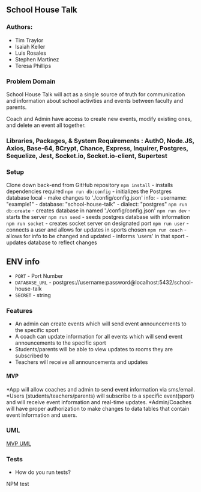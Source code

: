 ## School House Talk

### Authors:

- Tim Traylor
- Isaiah Keller
- Luis Rosales
- Stephen Martinez
- Teresa Phillips

### Problem Domain

School House Talk will act as a single source of truth for communication and information about school activities and events between faculty and parents.

Coach and Admin have access to create new events, modify existing ones, and delete an event all together.

### Libraries, Packages, & System Requirements : AuthO, Node.JS, Axios, Base-64, BCrypt, Chance, Express, Inquirer, Postgres, Sequelize, Jest, Socket.io, Socket.io-client, Supertest

### Setup

Clone down back-end from GitHub repository
`npm install`
    - installs dependencies required
`npm run db:config` 
    - initializes the Postgres database local
    - make changes to './config/config.json' info:
        - username: "example1"
        - database: "school-house-talk"
        - dialect: "postgres"
`npm run db:create`
    - creates database in named './config/config.json'
`npm run dev`
    - starts the server
`npm run seed`
    - seeds postgres database with information
`npm run socket`
    - creates socket server on designated port
`npm run user`
    - connects a user and allows for updates in sports chosen
`npm run coach`
    - allows for info to be changed and updated
    - informs 'users' in that sport
    - updates database to reflect changes


## ENV info

- `PORT` - Port Number
- `DATABASE_URL` - postgres://username:password@localhost:5432/school-house-talk
- `SECRET` - string


### Features

* An admin can create events which will send event announcements to the specific sport
* A coach can update information for all events which will send event announcements to the specific sport
* Students/parents will be able to view updates to rooms they are subscribed to
* Teachers will receive all announcements and updates

#### MVP

*App will allow coaches and admin to send event information via sms/email.
*Users (students/teachers/parents) will subscribe to a specific event(sport) and will receive event information and real-time updates.
*Admin/Coaches will have proper authorization to make changes to data tables that contain event information and users.


### UML

[MVP UML](./assets/Midterm%20MVP%20UML.png)

### Tests

- How do you run tests? 

NPM test
